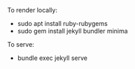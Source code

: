 To render locally:

- sudo apt install ruby-rubygems
- sudo gem install jekyll bundler minima

To serve:

- bundle exec jekyll serve

